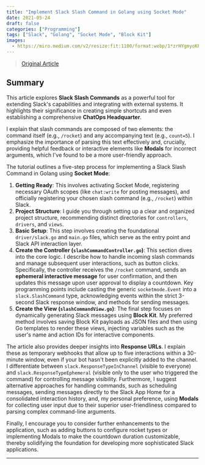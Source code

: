 ```yaml
---
title: "Implement Slack Slash Command in Golang using Socket Mode"
date: 2021-05-24
draft: false
categories: ["Programming"]
tags: ["Slack", "Golang", "Socket Mode", "Block Kit"]
images:
  - https://miro.medium.com/v2/resize:fit:1100/format:webp/1*zrHYgmyoKFH_xz5uxBsMcA.png
---
```


> [Original Article](https://levelup.gitconnected.com/implement-slack-slash-command-in-golang-using-socket-mode-ac693e38148c)

## Summary

This article explores **Slack Slash Commands** as a powerful tool for extending Slack's capabilities and integrating with external systems. It highlights their significance in creating simple shortcuts and even establishing a comprehensive **ChatOps Headquarter**.

I explain that slash commands are composed of two elements: the command itself (e.g., `/rocket`) and any accompanying text (e.g., `count=5`). I emphasize the importance of parsing this text effectively and, crucially, providing helpful feedback or interactive elements like **Modals** for incorrect arguments, which I've found to be a more user-friendly approach.

The tutorial outlines a five-step process for implementing a Slack Slash Command in Golang using **Socket Mode**:

1.  **Getting Ready**: This involves activating Socket Mode, registering necessary OAuth scopes (like `chat:write` for posting messages), and officially registering your chosen slash command (e.g., `/rocket`) within Slack.
2.  **Project Structure**: I guide you through setting up a clear and organized project structure, recommending distinct directories for `controllers`, `drivers`, and `views`.
3.  **Basic Setup**: This step involves creating the foundational `driver/slack.go` and `main.go` files, which serve as the entry point and Slack API interaction layer.
4.  **Create the Controller (`slashCommandController.go`)**: This section dives into the core logic. I describe how to handle incoming slash commands and manage subsequent user interactions, such as button clicks. Specifically, the controller receives the `/rocket` command, sends an **ephemeral interactive message** for user confirmation, and then updates this message upon user approval to display a countdown. Key programming points include casting the generic `socketmode.Event` into a `slack.SlashCommand` type, acknowledging events within the strict 3-second Slack response window, and methods for sending messages.
5.  **Create the View (`slashCommandView.go`)**: The final step focuses on dynamically generating Slack messages using **Block Kit**. My preferred method involves saving Block Kit payloads as JSON files and then using Go templates to render these views, injecting variables such as the user's name and action IDs for interactive components.

The article also provides deeper insights into **Response URLs**. I explain these as temporary webhooks that allow up to five interactions within a 30-minute window, even if your bot hasn't been explicitly added to the channel. I differentiate between `slack.ResponseTypeInChannel` (visible to everyone) and `slack.ResponseTypeEphemeral` (visible only to the user who triggered the command) for controlling message visibility. Furthermore, I suggest alternative approaches for handling commands, such as scheduling messages, sending messages directly to the Slack App Home for a consolidated interaction history, and, my personal preference, using **Modals** for collecting user input due to their superior user-friendliness compared to parsing complex command-line arguments.

Finally, I encourage you to consider further enhancements to the application, such as adding buttons to configure rocket types or implementing Modals to make the countdown duration customizable, thereby solidifying the foundation for developing more sophisticated Slack applications.

---